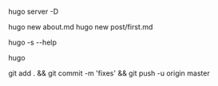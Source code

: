 hugo server -D

hugo new about.md
hugo new post/first.md

hugo -s --help

hugo

git add . && git commit -m 'fixes' && git push -u origin master
